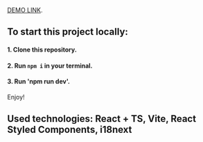 [DEMO LINK](https://yevhenkharko.github.io/user-quiz/#).
## To start this project locally:
#### 1. Clone this repository.
#### 2. Run `npm i` in your terminal.
#### 3. Run 'npm run dev'.

Enjoy!

## Used technologies: React + TS, Vite, React Styled Components, i18next
